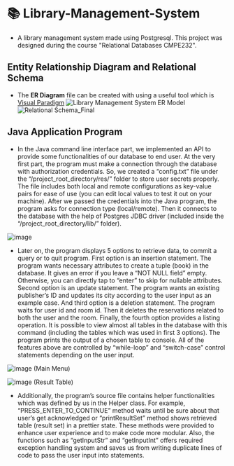 # 📚 Library-Management-System
- A library management system made using Postgresql. This project was designed during the course "Relational Databases CMPE232".

## Entity Relationship Diagram and Relational Schema
- The **ER Diagram** file can be created with using a useful tool which is [Visual Paradigm](https://www.visual-paradigm.com/features/database-design-with-erd-tools/)
![Library Management System ER Model](https://user-images.githubusercontent.com/75734949/122827883-a3ac6b00-d2ed-11eb-9f9e-c91ff89422a1.jpg)
![Relational Schema_Final](https://user-images.githubusercontent.com/75734949/122827903-a909b580-d2ed-11eb-9c0e-6de5b224d676.png)

## Java Application Program
- In the Java command line interface part, we implemented an API to provide some functionalities of our database to end user. At the very first part, the program must make a connection through the database with authorization credentials. So, we created a “config.txt” file under the “/project_root_directory/res/” folder to store user secrets properly. The file includes both local and remote configurations as key-value pairs for ease of use (you can edit local values to test it out on your machine). After we passed the credentials into the Java program, the program asks for connection type (local/remote). Then it connects to the database with the help of Postgres JDBC driver (included inside the “/project_root_directory/lib/” folder).

![image](https://user-images.githubusercontent.com/75734949/122827990-c474c080-d2ed-11eb-9373-b64d3023453f.png)

- Later on, the program displays 5 options to retrieve data, to commit a query or to quit program. First option is an insertion statement. The program wants necessary attributes to create a tuple (book) in the database. It gives an error if you leave a “NOT NULL field” empty. Otherwise, you can directly tap to “enter” to skip for nullable attributes. Second option is an update statement. The program wants an existing publisher’s ID and updates its city according to the user input as an example case. And third option is a deletion statement. The program waits for user id and room id. Then it deletes the reservations related to both the user and the room. Finally, the fourth option provides a listing operation. It is possible to view almost all tables in the database with this command (including the tables which was used in first 3 options). The program prints the output of a chosen table to console. All of the features above are controlled by “while-loop” and “switch-case” control statements depending on the user input.

![image](https://user-images.githubusercontent.com/75734949/122828075-da828100-d2ed-11eb-8240-93b7268b0a0f.png) (Main Menu)

![image](https://user-images.githubusercontent.com/75734949/122828106-e53d1600-d2ed-11eb-8c5f-1467cae1bfc5.png) (Result Table)

- Additionally, the program’s source file contains helper functionalities which was defined by us in the Helper class. For example, “PRESS_ENTER_TO_CONTINUE” method waits until be sure about that user’s get acknowledged or “printResultSet” method shows retrieved table (result set) in a prettier state. These methods were provided to enhance user experience and to make code more modular. Also, the functions such as “getInputStr” and “getInputInt” offers required exception handling system and saves us from writing duplicate lines of code to pass the user input into statements.
